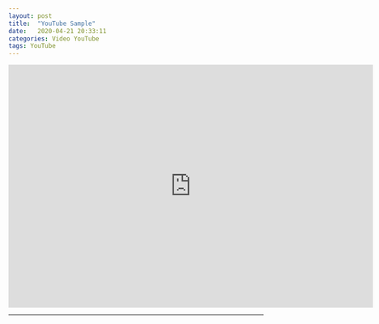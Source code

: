 ```yaml
---
layout: post
title:  "YouTube Sample"
date:   2020-04-21 20:33:11
categories: Video YouTube
tags: YouTube
---
```



<iframe class="madtinker_main" width="720" height="480" src="https://www.youtube.com/embed/y78W8e_zeTg" align="center" frameborder="0" allow="accelerometer; autoplay; encrypted-media; gyroscope; picture-in-picture" allowfullscreen></iframe>

---
